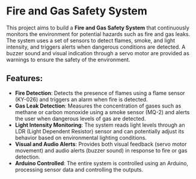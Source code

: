 # Fire and Gas Safety System

This project aims to build a **Fire and Gas Safety System** that continuously monitors the environment for potential hazards such as fire and gas leaks. The system uses a set of sensors to detect flames, smoke, and light intensity, and triggers alerts when dangerous conditions are detected. A buzzer sound and visual indication through a servo motor are provided as warnings to ensure the safety of the environment.

## Features:
- **Fire Detection**: Detects the presence of flames using a flame sensor (KY-026) and triggers an alarm when fire is detected.
- **Gas Leak Detection**: Measures the concentration of gases such as methane or carbon monoxide using a smoke sensor (MQ-2) and alerts the user when dangerous levels of gas are detected.
- **Light Intensity Monitoring**: The system reads light levels through an LDR (Light Dependent Resistor) sensor and can potentially adjust its behavior based on environmental lighting conditions.
- **Visual and Audio Alerts**: Provides both visual feedback (servo motor movement) and audio alerts (buzzer sound) in response to fire or gas detection.
- **Arduino Controlled**: The entire system is controlled using an Arduino, processing sensor data and controlling the outputs.
